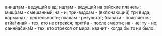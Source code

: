 аништ̣ам - ведущий в ад; ишт̣ам - ведущий на райские планеты; миш́рам - смешанный; ча - и; три-видхам - (включающий) три вида; карман̣ах̣ - деятельности; пхалам - результат; бхавати - появляется; атйа̄гина̄м - тех, кто не отрекся; претйа - после смерти; на - не; ту - но; саннйа̄сина̄м - тех, кто отрекся от мира; квачит - когда бы то ни было.